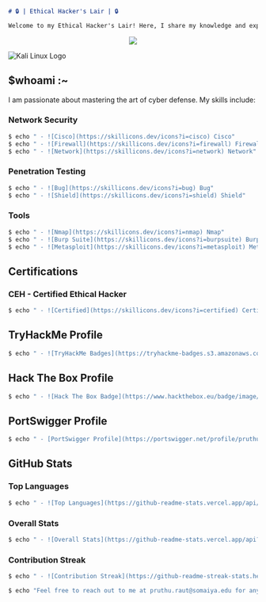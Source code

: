 

```markdown
# 🔒 | Ethical Hacker's Lair | 🔒

Welcome to my Ethical Hacker's Lair! Here, I share my knowledge and experience in the field of cybersecurity.
```
<p align="center">
<img src="https://readme-typing-svg.herokuapp.com?font=Poppins&weight=700&size=28&duration=4500&pause=1000&color=0E75B6&width=350&center=true&width=480&lines=<+cybersecurity+<+%3B+AI%2FML;<+AI/ML+%2F>">
</p>

![Kali Linux Logo](https://www.kali.org/images/404.png)

## $whoami :~
I am passionate about mastering the art of cyber defense. My skills include:

### Network Security
```bash
$ echo " - ![Cisco](https://skillicons.dev/icons?i=cisco) Cisco"
$ echo " - ![Firewall](https://skillicons.dev/icons?i=firewall) Firewall"
$ echo " - ![Network](https://skillicons.dev/icons?i=network) Network"
```

### Penetration Testing
```bash
$ echo " - ![Bug](https://skillicons.dev/icons?i=bug) Bug"
$ echo " - ![Shield](https://skillicons.dev/icons?i=shield) Shield"
```

### Tools
```bash
$ echo " - ![Nmap](https://skillicons.dev/icons?i=nmap) Nmap"
$ echo " - ![Burp Suite](https://skillicons.dev/icons?i=burpsuite) Burp Suite"
$ echo " - ![Metasploit](https://skillicons.dev/icons?i=metasploit) Metasploit"
```

## Certifications

### CEH - Certified Ethical Hacker
```bash
$ echo " - ![Certified](https://skillicons.dev/icons?i=certified) Certified"
```

## TryHackMe Profile
```bash
$ echo " - ![TryHackMe Badges](https://tryhackme-badges.s3.amazonaws.com/pruthuraut.png) TryHackMe Badges"
```

## Hack The Box Profile
```bash
$ echo " - ![Hack The Box Badge](https://www.hackthebox.eu/badge/image/12345) Hack The Box Badge"
```

## PortSwigger Profile
```bash
$ echo " - [PortSwigger Profile](https://portswigger.net/profile/pruthuraut)"
```

## GitHub Stats

### Top Languages
```bash
$ echo " - ![Top Languages](https://github-readme-stats.vercel.app/api/top-langs/?username=pruthuraut&layout=compact&theme=radical)"
```

### Overall Stats
```bash
$ echo " - ![Overall Stats](https://github-readme-stats.vercel.app/api?username=pruthuraut&show_icons=true&theme=radical)"
```

### Contribution Streak
```bash
$ echo " - ![Contribution Streak](https://github-readme-streak-stats.herokuapp.com/?user=pruthuraut&theme=radical)"
```

```bash
$ echo "Feel free to reach out to me at pruthu.raut@somaiya.edu for any questions or collaborations!"
```

